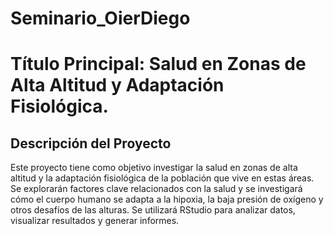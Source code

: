 # Seminario_OierDiego
# Título Principal: Salud en Zonas de Alta Altitud y Adaptación Fisiológica.

## Descripción del Proyecto

Este proyecto tiene como objetivo investigar la salud en zonas de alta altitud y la adaptación fisiológica de la población que vive en estas áreas. Se explorarán factores clave relacionados con la salud y se investigará cómo el cuerpo humano se adapta a la hipoxia, la baja presión de oxígeno y otros desafíos de las alturas. Se utilizará RStudio para analizar datos, visualizar resultados y generar informes.
